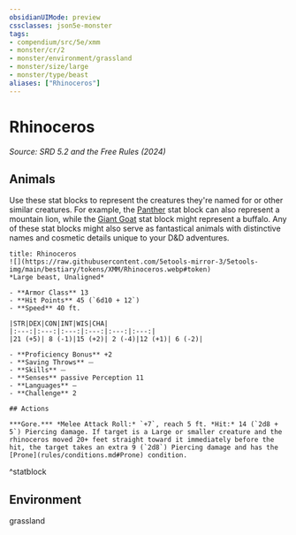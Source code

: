 ```yaml
---
obsidianUIMode: preview
cssclasses: json5e-monster
tags:
- compendium/src/5e/xmm
- monster/cr/2
- monster/environment/grassland
- monster/size/large
- monster/type/beast
aliases: ["Rhinoceros"]
---
```

# Rhinoceros
*Source: SRD 5.2 and the Free Rules (2024)*  

## Animals

Use these stat blocks to represent the creatures they're named for or other similar creatures. For example, the [Panther](compendium/bestiary/beast/panther-xmm.md) stat block can also represent a mountain lion, while the [Giant Goat](compendium/bestiary/beast/giant-goat-xmm.md) stat block might represent a buffalo. Any of these stat blocks might also serve as fantastical animals with distinctive names and cosmetic details unique to your D&D adventures.

```ad-statblock
title: Rhinoceros
![](https://raw.githubusercontent.com/5etools-mirror-3/5etools-img/main/bestiary/tokens/XMM/Rhinoceros.webp#token)
*Large beast, Unaligned*

- **Armor Class** 13
- **Hit Points** 45 (`6d10 + 12`)
- **Speed** 40 ft.

|STR|DEX|CON|INT|WIS|CHA|
|:---:|:---:|:---:|:---:|:---:|:---:|
|21 (+5)| 8 (-1)|15 (+2)| 2 (-4)|12 (+1)| 6 (-2)|

- **Proficiency Bonus** +2
- **Saving Throws** ⏤
- **Skills** ⏤
- **Senses** passive Perception 11
- **Languages** —
- **Challenge** 2

## Actions

***Gore.*** *Melee Attack Roll:* `+7`, reach 5 ft. *Hit:* 14 (`2d8 + 5`) Piercing damage. If target is a Large or smaller creature and the rhinoceros moved 20+ feet straight toward it immediately before the hit, the target takes an extra 9 (`2d8`) Piercing damage and has the [Prone](rules/conditions.md#Prone) condition.
```
^statblock

## Environment

grassland